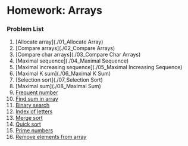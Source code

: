 Homework: Arrays
================

### Problem List

1. [Allocate array](./01_Allocate Array)
1. [Compare arrays](./02_Compare Arrays)
1. [Compare char arrays](./03_Compare Char Arrays)
1. [Maximal sequence](./04_Maximal Sequence)
1. [Maximal increasing sequence](./05_Maximal Increasing Sequence)
1. [Maximal K sum](./06_Maximal K Sum)
1. [Selection sort](./07_Selection Sort)
1. [Maximal sum](./08_Maximal Sum)
1. [Frequent number](./09_FrequentNumber)
1. [Find sum in array](./10_FindSumInArray)
1. [Binary search](./11_BinarySearch)
1. [Index of letters](./12_IndexOfLetters)
1. [Merge sort](./13_MergeSort)
1. [Quick sort](./14_QuickSort)
1. [Prime numbers](./15_PrimeNumbers)
1. [Remove elements from array](./18_RemoveElementsFromArray)
